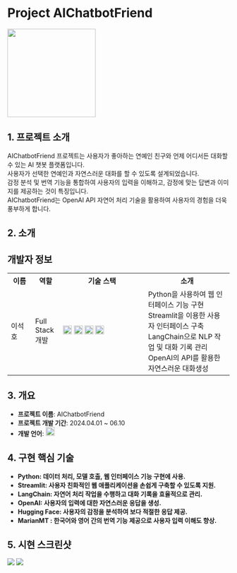 # Project AIChatbotFriend

<img src="https://github.com/user-attachments/assets/c4a10f69-b9cf-4863-a2f9-579a002330d7" height="200">

## 1. 프로젝트 소개

AIChatbotFriend 프로젝트는 사용자가 좋아하는 연예인 친구와 언제 어디서든 대화할 수 있는 AI 챗봇 플랫폼입니다.  
사용자가 선택한 연예인과 자연스러운 대화를 할 수 있도록 설계되었습니다.  
감정 분석 및 번역 기능을 통합하여 사용자의 입력을 이해하고, 감정에 맞는 답변과 이미지를 제공하는 것이 특징입니다.  
AIChatbotFriend는 OpenAI API 자연어 처리 기술을 활용하여 사용자의 경험을 더욱 풍부하게 합니다.  

  

## 2. 소개

## 개발자 정보

<table style="width:100%">
    <tr>
        <th style="width:10%">이름</th>
        <th style="width:10%">역할</th>
        <th style="width:35%">기술 스택</th>
        <th style="width:35%">소개</th>
    </tr>
    <tr>
        <td>이석호</td>
        <td>Full Stack 개발</td>
        <td>
            <img src="https://img.shields.io/badge/python-3776AB?style=for-the-badge&logo=python&logoColor=white" height="20">
            <img src="https://img.shields.io/badge/Streamlit-FF4B4B?style=for-the-badge&logo=streamlit&logoColor=white" height="20">
            <img src="https://img.shields.io/badge/langchain-4B8BBE?style=for-the-badge&logo=langchain&logoColor=white" height="20">
            <img src="https://img.shields.io/badge/OpenAI-412991?style=for-the-badge&logo=openai&logoColor=white" height="20">
        </td>
        <td>
            Python을 사용하여 웹 인터페이스 기능 구현<br>
            Streamlit을 이용한 사용자 인터페이스 구축<br>
            LangChain으로 NLP 작업 및 대화 기록 관리<br>
            OpenAI의 API를 활용한 자연스러운 대화생성
        </td>
    </tr>
</table>


## 3. 개요

- **프로젝트 이름**: AIChatbotFriend
- **프로젝트 개발 기간**: 2024.04.01 ~ 06.10
- **개발 언어**: <img src="https://img.shields.io/badge/python-3776AB?style=for-the-badge&logo=python&logoColor=white" height="20">

## 4. 구현 핵심 기술

- **Python:  데이터 처리, 모델 호출, 웹 인터페이스 기능 구현에 사용.**
- **Streamlit:  사용자 친화적인 웹 애플리케이션을 손쉽게 구축할 수 있도록 지원.**
- **LangChain:  자연어 처리 작업을 수행하고 대화 기록을 효율적으로 관리.**
- **OpenAI:  사용자의 입력에 대한 자연스러운 응답을 생성.**
- **Hugging Face:  사용자의 감정을 분석하여 보다 적절한 응답 제공.**
- **MarianMT :  한국어와 영어 간의 번역 기능 제공으로 사용자 입력 이해도 향상.**
<!-- 
- **Python을 사용하여 데이터 처리 및 모델 호출**: 데이터 처리, 모델 호출, 웹 인터페이스 기능 구현에 사용.
- **Streamlit을 이용한 사용자 인터페이스 구축**: 사용자 친화적인 웹 애플리케이션을 손쉽게 구축할 수 있도록 지원.
- **LangChain으로 NLP 작업 및 대화 기록 관리**: 자연어 처리 작업을 수행하고 대화 기록을 효율적으로 관리.
- **OpenAI의 ChatGPT를 활용하여 자연스러운 대화 생성**: 사용자의 입력에 대한 자연스러운 응답을 생성.
- **Hugging Face의 감정 분석 모델 사용**: 사용자의 감정을 분석하여 보다 적절한 응답 제공.
- **MarianMT 모델을 이용한 번역 기능**: 한국어와 영어 간의 번역 기능 제공으로 사용자 입력 이해도 향상.
-->


## 5. 시현 스크린샷


  <img src="https://github.com/user-attachments/assets/f317841a-149c-4970-9a77-f4a148df3cc6" >
  <img src="https://github.com/user-attachments/assets/29fa3473-20f5-47c2-9338-e191aa53438c" >



<!-- ![bandicam-2024-08-08-09-47-55-224](https://github.com/user-attachments/assets/62dbc580-da53-4668-b508-eb4559642722) -->

